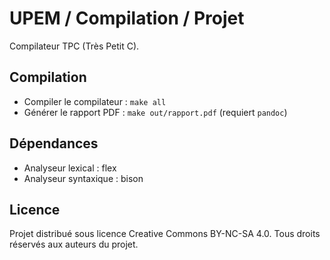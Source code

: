 # UPEM / Compilation / Projet

Compilateur TPC (Très Petit C).


## Compilation

* Compiler le compilateur : `make all`
* Générer le rapport PDF : `make out/rapport.pdf` (requiert `pandoc`)


## Dépendances

* Analyseur lexical : flex
* Analyseur syntaxique : bison


## Licence

Projet distribué sous licence Creative Commons BY-NC-SA 4.0.
Tous droits réservés aux auteurs du projet.

